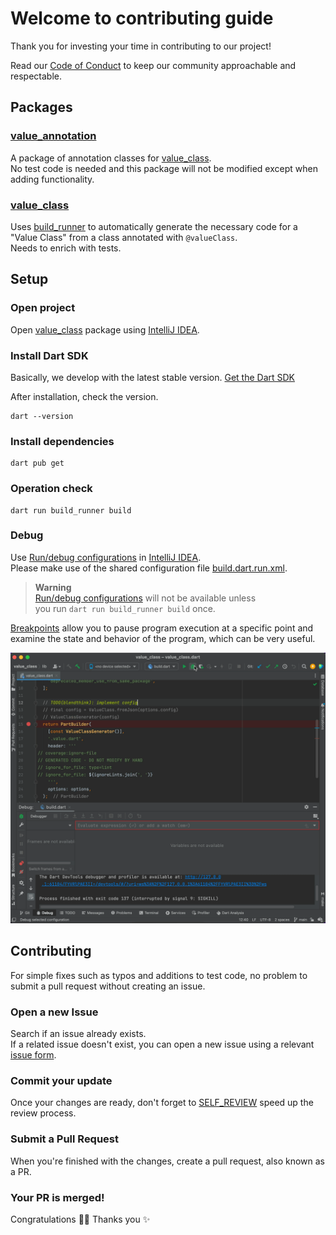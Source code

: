 # Welcome to contributing guide

Thank you for investing your time in contributing to our project!

Read our [Code of Conduct] to keep our community approachable and respectable.

## Packages

### [value_annotation]

A package of annotation classes for [value_class].\
No test code is needed and this package will not be modified except when adding functionality.

### [value_class]

Uses [build_runner] to automatically generate the necessary code for a "Value Class" from a class annotated with `@valueClass`.\
Needs to enrich with tests.

## Setup

### Open project

Open [value_class] package using [IntelliJ IDEA].

### Install Dart SDK

Basically, we develop with the latest stable version. [Get the Dart SDK]

After installation, check the version.

```shell
dart --version
```

### Install dependencies 

```shell
dart pub get
```

### Operation check 

```shell
dart run build_runner build
```

### Debug

Use [Run/debug configurations] in [IntelliJ IDEA].\
Please make use of the shared configuration file [build.dart.run.xml].

> **Warning**\
> [Run/debug configurations] will not be available unless\
> you run `dart run build_runner build` once.

[Breakpoints] allow you to pause program execution at a specific point and examine the state and behavior of the program, which can be very useful.

![Debug](docs/contributing/debug.gif)

## Contributing

For simple fixes such as typos and additions to test code, no problem to submit a pull request without creating an issue.

### Open a new Issue

Search if an issue already exists.\
If a related issue doesn't exist, you can open a new issue using a relevant [issue form].


### Commit your update

Once your changes are ready, don't forget to [SELF_REVIEW] speed up the review process.

### Submit a Pull Request

When you're finished with the changes, create a pull request, also known as a PR.

### Your PR is merged!

Congratulations 🎉🎉 Thanks you ✨

<!-- Links -->
[Code of Conduct]: docs/CODE_OF_CONDUCT.md
[value_annotation]: ./packages/value_annotation
[value_class]: ./packages/value_class
[build_runner]: https://pub.dev/packages/build_runner
[IntelliJ IDEA]: https://www.jetbrains.com/idea
[Get the Dart SDK]: https://dart.dev/get-dart
[Run/debug configurations]: https://www.jetbrains.com/help/idea/run-debug-configuration.html
[build.dart.run.xml]: ./packages/value_class/.run/build.dart.run.xml
[Breakpoints]: https://pleiades.io/help/idea/using-breakpoints.html
[issue form]: https://github.com/blendthink/value_class.dart/issues/new/choose
[SELF_REVIEW]: ./docs/contributing/SELF_REVIEW.md
